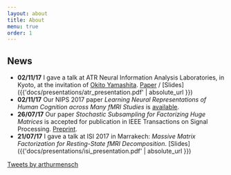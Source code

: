 ```yaml
---
layout: about
title: About
menu: true
order: 1
---
```


## News
- **02/11/17** I gave a talk at ATR Neural Information Analysis Laboratories, in Kyoto, at the invitation of [Okito Yamashita](http://www.cns.atr.jp/~oyamashi/contents/profile/profile_e.html). [Paper](https://hal.archives-ouvertes.fr/hal-01626823v2) / [Slides]({{'docs/presentations/atr_presentation.pdf' | absolute_url }})
- **02/11/17** Our NIPS 2017 paper *Learning Neural Representations of Human Cognition across Many fMRI Studies* is [available](https://hal.archives-ouvertes.fr/hal-01626823v2).
- **26/07/17** Our paper *Stochastic Subsampling for Factorizing Huge Matrices* is accepted for publication in IEEE Transactions on Signal Processing. [Preprint](https://hal.archives-ouvertes.fr/hal-01431618).
- **21/07/17** I gave a talk at ISI 2017 in Marrakech: *Massive Matrix Factorization for Resting-State fMRI Decomposition*. [Slides]({{'docs/presentations/isi_presentation.pdf' | absolute_url }})

<a class="twitter-timeline" data-lang="en" data-width="500" data-tweet-limit="3" data-dnt="true" href="https://twitter.com/arthurmensch">Tweets by arthurmensch</a> <script async src="//platform.twitter.com/widgets.js" charset="utf-8"></script>

